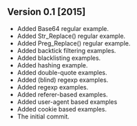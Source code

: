 ## Version 0.1 [2015]
* Added Base64 regular example.
* Added Str_Replace() regular example.
* Added Preg_Replace() regular example.
* Added backtick filtering examples.
* Added blacklisting examples.
* Added hashing example.
* Added double-quote examples.
* Added (blind) regexp examples.
* Added regexp examples.
* Added referer-based examples.
* Added user-agent based examples
* Added cookie based examples.
* The initial commit.
